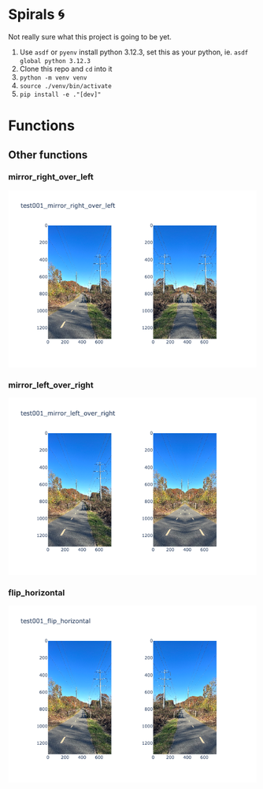 # Spirals 🌀

Not really sure what this project is going to be yet.

1. Use `asdf` or `pyenv` install python 3.12.3, set this as your python, ie. `asdf global python 3.12.3`
2. Clone this repo and `cd` into it
3. `python -m venv venv`
4. `source ./venv/bin/activate`
5. `pip install -e ."[dev]"`

# Functions

## Other functions

### mirror_right_over_left

![test001_mirror_right_over_left.png](src/Spirals/output_images/test001_mirror_right_over_left.png)

### mirror_left_over_right

![test001_mirror_left_over_right.png](src/Spirals/output_images/test001_mirror_left_over_right.png)

### flip_horizontal

![test001_flip_horizontal.png](src/Spirals/output_images/test001_flip_horizontal.png)